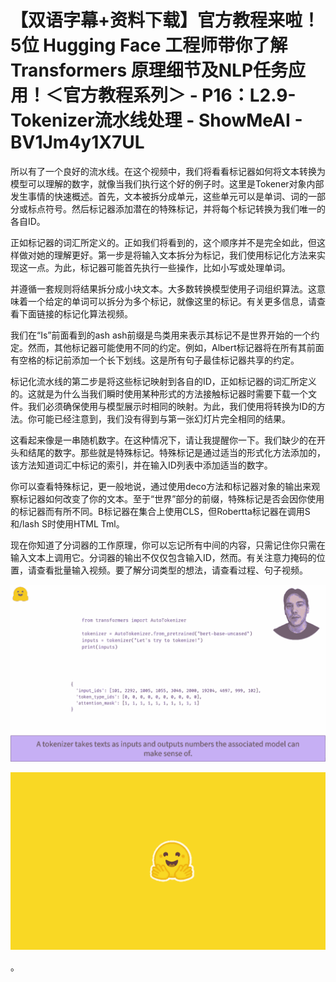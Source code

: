 # 【双语字幕+资料下载】官方教程来啦！5位 Hugging Face 工程师带你了解 Transformers 原理细节及NLP任务应用！＜官方教程系列＞ - P16：L2.9- Tokenizer流水线处理 - ShowMeAI - BV1Jm4y1X7UL

所以有了一个良好的流水线。在这个视频中，我们将看看标记器如何将文本转换为模型可以理解的数字，就像当我们执行这个好的例子时。这里是Tokener对象内部发生事情的快速概述。首先，文本被拆分成单元，这些单元可以是单词、词的一部分或标点符号。然后标记器添加潜在的特殊标记，并将每个标记转换为我们唯一的各自ID。

正如标记器的词汇所定义的。正如我们将看到的，这个顺序并不是完全如此，但这样做对她的理解更好。第一步是将输入文本拆分为标记，我们使用标记化方法来实现这一点。为此，标记器可能首先执行一些操作，比如小写或处理单词。

并遵循一套规则将结果拆分成小块文本。大多数转换模型使用子词组织算法。这意味着一个给定的单词可以拆分为多个标记，就像这里的标记。有关更多信息，请查看下面链接的标记化算法视频。

我们在“Is”前面看到的ash ash前缀是鸟类用来表示其标记不是世界开始的一个约定。然而，其他标记器可能使用不同的约定。例如，Albert标记器将在所有其前面有空格的标记前添加一个长下划线。这是所有句子最佳标记器共享的约定。

标记化流水线的第二步是将这些标记映射到各自的ID，正如标记器的词汇所定义的。这就是为什么当我们瞬时使用某种形式的方法接触标记器时需要下载一个文件。我们必须确保使用与模型展示时相同的映射。为此，我们使用将转换为ID的方法。你可能已经注意到，我们没有得到与第一张幻灯片完全相同的结果。

这看起来像是一串随机数字。在这种情况下，请让我提醒你一下。我们缺少的在开头和结尾的数字。那些就是特殊标记。特殊标记是通过适当的形式化方法添加的，该方法知道词汇中标记的索引，并在输入ID列表中添加适当的数字。

你可以查看特殊标记，更一般地说，通过使用deco方法和标记器对象的输出来观察标记器如何改变了你的文本。至于“世界”部分的前缀，特殊标记是否会因你使用的标记器而有所不同。B标记器在集合上使用CLS，但Robertta标记器在调用S和/lash S时使用HTML Tml。

现在你知道了分词器的工作原理，你可以忘记所有中间的内容，只需记住你只需在输入文本上调用它。分词器的输出不仅仅包含输入ID，然而。有关注意力掩码的位置，请查看批量输入视频。要了解分词类型的想法，请查看过程、句子视频。

![](img/f96aeead006553fe4505b3ad571eca03_1.png)

![](img/f96aeead006553fe4505b3ad571eca03_2.png)

。
